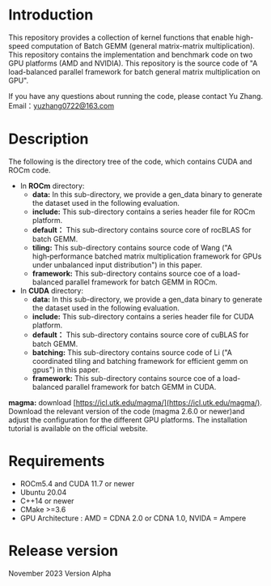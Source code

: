 # Introduction
This repository provides a collection of kernel functions that enable high-speed computation of Batch GEMM (general matrix-matrix multiplication).   This repository contains the implementation and benchmark code on two GPU platforms (AMD and NVIDIA).  This repository is the source code of "A load-balanced parallel framework for batch general matrix multiplication on GPU".

If you have any questions about running the code, please contact Yu Zhang.  
Email：yuzhang0722@163.com

# Description
The following is the directory tree of the code, which contains CUDA and ROCm code.       
* In **ROCm** directory:  
  * **data:**  In this sub-directory, we provide a gen_data binary to generate the dataset used in the following evaluation.  
  * **include:**  This sub-directory contains a series header file for ROCm platform.  
  * **default：**  This sub-directory contains source core of rocBLAS for batch GEMM.  
  * **tiling:**  This sub-directory contains source code of Wang ("A high‑performance batched matrix multiplication framework for GPUs under unbalanced input distribution") in this paper.  
  * **framework:**  This sub-directory contains source coe of a load-balanced parallel framework for batch GEMM in ROCm.
* In **CUDA** directory:  
  * **data:**  In this sub-directory, we provide a gen_data binary to generate the dataset used in the following evaluation.  
  * **include:**  This sub-directory contains a series header file for CUDA platform.  
  * **default：**  This sub-directory contains source core of cuBLAS for batch GEMM.  
  * **batching:**  This sub-directory contains source code of Li ("A coordinated tiling and batching framework for efficient gemm on gpus") in this paper.  
  * **framework:**  This sub-directory contains source coe of a load-balanced parallel framework for batch GEMM in CUDA.
 
**magma:** download [https://icl.utk.edu/magma/](https://icl.utk.edu/magma/). Download the relevant version of the code (magma 2.6.0 or newer)and adjust the configuration for the different GPU platforms. The installation tutorial is available on the official website.
# Requirements
* ROCm5.4 and CUDA 11.7 or newer
* Ubuntu 20.04
* C++14 or newer
* CMake >=3.6
* GPU Architecture : AMD = CDNA 2.0 or CDNA 1.0, NVIDA = Ampere

 # Release version
 November 2023 Version Alpha
